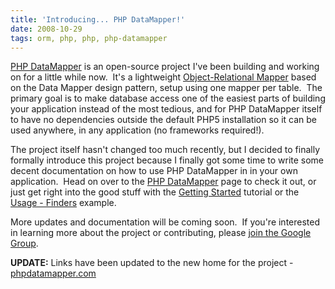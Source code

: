 ```yaml
---
title: 'Introducing... PHP DataMapper!'
date: 2008-10-29
tags: orm, php, php, php-datamapper
---
```


[PHP DataMapper](http://phpdatamapper.com) is an open-source project I've been building and working on for a little while now.  It's a lightweight 
[Object-Relational Mapper](http://en.wikipedia.org/wiki/Object-relational_mapping) based on the Data Mapper design pattern, setup using one mapper per table.  The primary goal is to make database access one of the easiest parts of building your application instead of the most tedious, and for PHP DataMapper itself to have no dependencies outside the default PHP5 installation so it can be used anywhere, in any application (no frameworks required!).

The project itself hasn't changed too much recently, but I decided to finally formally introduce this project because I finally got some time to write some decent documentation on how to use PHP DataMapper in in your own application.  Head on over to the 
[PHP DataMapper](http://phpdatamapper.com) page to check it out, or just get right into the good stuff with the 
[Getting Started](http://phpdatamapper.com/documentation/getting-started/) tutorial or the  
[Usage - Finders](http://phpdatamapper.com/documentation/usage/finders/) example.

More updates and documentation will be coming soon.  If you're interested in learning more about the project or contributing, please 
[join the Google Group](http://groups.google.com/group/phpdatamapper).


**UPDATE:**
 Links have been updated to the new home for the project - 
[phpdatamapper.com](http://phpdatamapper.com)